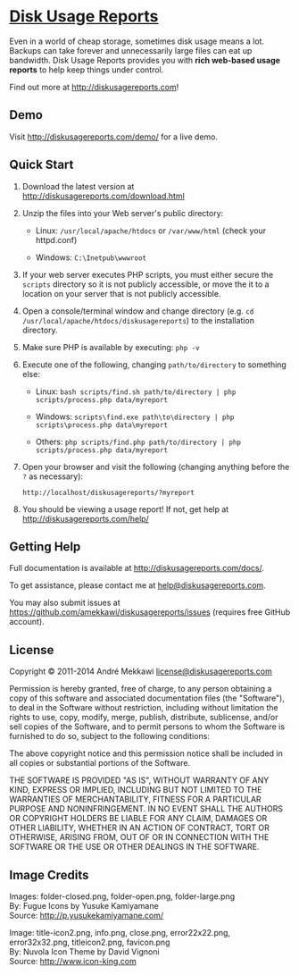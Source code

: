 [Disk Usage Reports](http://diskusagereports.com/)
==================================================

Even in a world of cheap storage, sometimes disk usage means a lot.
Backups can take forever and unnecessarily large files can eat up bandwidth.
Disk Usage Reports provides you with **rich web-based usage reports** to help keep things under control.

Find out more at http://diskusagereports.com!


Demo
---------------

Visit http://diskusagereports.com/demo/ for a live demo.


Quick Start
---------------

1.  Download the latest version at http://diskusagereports.com/download.html

2.  Unzip the files into your Web server's public directory:
    
    * Linux: `/usr/local/apache/htdocs` or `/var/www/html` (check your httpd.conf)
    
    * Windows: `C:\Inetpub\wwwroot`

3.  If your web server executes PHP scripts, you must either secure the `scripts` directory so
    it is not publicly accessible, or move the it to a location on your server that is not
    publicly accessible.

4.  Open a console/terminal window and change directory
    (e.g. `cd /usr/local/apache/htdocs/diskusagereports`) to the installation directory.

5.  Make sure PHP is available by executing: `php -v`

6.  Execute one of the following, changing `path/to/directory` to something else:
    
    * Linux: `bash scripts/find.sh path/to/directory | php scripts/process.php data/myreport`
    
    * Windows: `scripts\find.exe path\to\directory | php scripts\process.php data\myreport`
    
    * Others: `php scripts/find.php path/to/directory | php scripts/process.php data/myreport`
    
7.  Open your browser and visit the following (changing anything before the `?` as necessary):
    
    `http://localhost/diskusagereports/?myreport`

8.  You should be viewing a usage report! If not, get help at http://diskusagereports.com/help/


Getting Help
---------------

Full documentation is available at http://diskusagereports.com/docs/.

To get assistance, please contact me at help@diskusagereports.com.

You may also submit issues at https://github.com/amekkawi/diskusagereports/issues (requires free GitHub account).


License
---------------

Copyright &copy; 2011-2014 André Mekkawi <license@diskusagereports.com>

Permission is hereby granted, free of charge, to any person obtaining a copy of
this software and associated documentation files (the "Software"), to deal in
the Software without restriction, including without limitation the rights to
use, copy, modify, merge, publish, distribute, sublicense, and/or sell copies
of the Software, and to permit persons to whom the Software is furnished to do
so, subject to the following conditions:

The above copyright notice and this permission notice shall be included in all
copies or substantial portions of the Software.

THE SOFTWARE IS PROVIDED "AS IS", WITHOUT WARRANTY OF ANY KIND, EXPRESS OR
IMPLIED, INCLUDING BUT NOT LIMITED TO THE WARRANTIES OF MERCHANTABILITY,
FITNESS FOR A PARTICULAR PURPOSE AND NONINFRINGEMENT. IN NO EVENT SHALL
THE AUTHORS OR COPYRIGHT HOLDERS BE LIABLE FOR ANY CLAIM, DAMAGES OR OTHER
LIABILITY, WHETHER IN AN ACTION OF CONTRACT, TORT OR OTHERWISE, ARISING FROM,
OUT OF OR IN CONNECTION WITH THE SOFTWARE OR THE USE OR OTHER DEALINGS IN THE
SOFTWARE.


Image Credits
---------------

Images: folder-closed.png, folder-open.png, folder-large.png  
By: Fugue Icons by Yusuke Kamiyamane  
Source: http://p.yusukekamiyamane.com/

Image: title-icon2.png, info.png, close.png, error22x22.png, error32x32.png, titleicon2.png, favicon.png  
By: Nuvola Icon Theme by David Vignoni  
Source: http://www.icon-king.com
